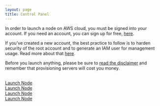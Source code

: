 ```yaml
---
layout: page
title: Control Panel
---
```


In order to launch a node on AWS cloud, you must be signed into your account. If you need an account, you can sign up for free, <a href='https://aws.amazon.com/free/' target='_blank'>here</a>.

If you've created a new account, the best practice to follow is to harden security of the root account and to generate an IAM user for management usage. Read more about that [here](https://docs.aws.amazon.com/IAM/latest/UserGuide/best-practices.html).

Before you launch anything, please be sure to <a href="/about/">read the disclaimer</a> and remember that provisioning servers will cost you money.<br /><br />

<div class="back">
  <a target='_blank' href='https://console.aws.amazon.com/cloudformation/home?region=us-west-2#/stacks/new?stackName={{ site.stack_name }}&templateURL={{ site.url }}/public/rai_node_deploy.yml'/>
    <div class="button_base b07_3d_double_roll">
        <div>Launch Node</div>
        <div>Launch Node</div>
        <div>Launch Node</div>
        <div>Launch Node</div>
    </div>
  </a>
</div>
